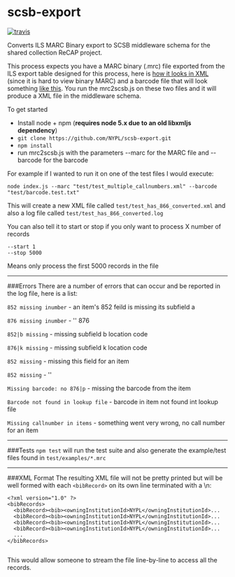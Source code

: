 # scsb-export
[![travis](https://travis-ci.org/NYPL/scsb-export.svg)](https://travis-ci.org/NYPL/scsb-export/)

Converts ILS MARC Binary export to SCSB middleware schema for the shared collection ReCAP project.

This process expects you have a MARC binary (.mrc) file exported from the ILS export table designed for this process, here is [how it looks in XML](https://github.com/NYPL/scsb-export/blob/master/test/test_has_866.xml) (since it is hard to view binary MARC) and a barcode file that will look something [like this](https://github.com/NYPL/scsb-export/blob/master/test/barcode.test.txt). You run the mrc2scsb.js on these two files and it will produce a XML file in the middleware schema.

To get started

- Install node + npm (**requires node 5.x due to an old libxmljs dependency**)
- `git clone https://github.com/NYPL/scsb-export.git`
- `npm install`
- run mrc2scsb.js with the parameters --marc for the MARC file and --barcode for the barcode

For example if I wanted to run it on one of the test files I would execute:

```
node index.js --marc "test/test_multiple_callnumbers.xml" --barcode "test/barcode.test.txt" 

```
This will create a new XML file called `test/test_has_866_converted.xml` and also a log file called `test/test_has_866_converted.log`

You can also tell it to start or stop if you only want to process X number of records

```
--start 1
--stop 5000
```

Means only process the first 5000 records in the file

---
###Errors
There are a number of errors that can occur and be reported in the log file, here is a list:

`852 missing inumber` - an item's 852 feild is missing its subfield a

`876 missing inumber` - '' 876

`852|b missing` - missing subfield b location code

`876|k missing` - missing subfield k location code

`852 missing` - missing this field for an item

`852 missing` - ''

`Missing barcode: no 876|p` - missing the barcode from the item

`Barcode not found in lookup file` - barcode in item not found int lookup file

`Missing callnumber in items` - something went very wrong, no call number for an item

---

###Tests
`npm test` will run the test suite and also generate the example/test files found in `test/examples/*.mrc`


---

###XML Format
The resulting XML file will not be pretty printed but will be well formed with each `<bibRecord>` on its own line terminated with a \n:

```
<?xml version="1.0" ?>
<bibRecords>
  <bibRecord><bib><owningInstitutionId>NYPL</owningInstitutionId>...
  <bibRecord><bib><owningInstitutionId>NYPL</owningInstitutionId>...
  <bibRecord><bib><owningInstitutionId>NYPL</owningInstitutionId>...
  <bibRecord><bib><owningInstitutionId>NYPL</owningInstitutionId>...
  ...
</bibRecords>
  
```

This would allow someone to stream the file line-by-line to access all the records.

 





